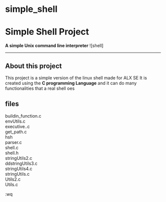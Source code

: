 # simple_shell
# Simple Shell Project

**A simple Unix command line interpreter**
![shell]

***
## About this project
This project is a simple version of the linux shell made for ALX SE
It is created using the **C programming Language** and it can do many functionalities that a real shell oes

## files
buildin_function.c  
envUtils.c  
executive..c  
get_path.c  
hsh  
parser.c  
shell.c  
shell.h  
stringUtils2.c  
ddstringUtils3.c  
stringUtils4.c  
stringUtils.c  
Utils2.c  
Utils.c

:wq



